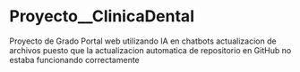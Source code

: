 # Proyecto__ClinicaDental
Proyecto de Grado Portal web utilizando IA en chatbots
actualizacion de archivos puesto que la actualizacion automatica de repositorio en GitHub no estaba funcionando correctamente